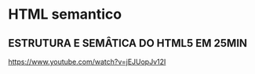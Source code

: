 
# HTML semantico

## ESTRUTURA E SEMÂTICA DO HTML5 EM 25MIN
https://www.youtube.com/watch?v=jEJUopJv12I
